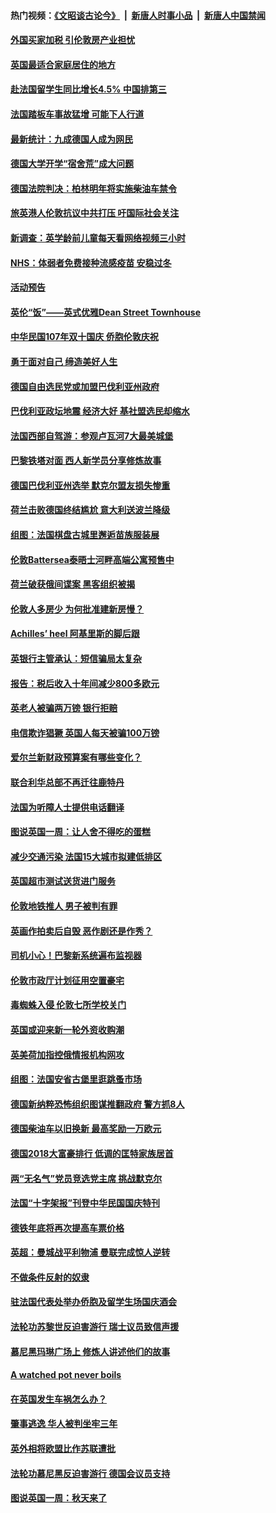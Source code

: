#### 热门视频：[《文昭谈古论今》](https://github.com/gfw-breaker/wenzhao/blob/master/README.md?t=10180633) &nbsp;|&nbsp; [新唐人时事小品](https://github.com/gfw-breaker/ntdtv-comedy/blob/master/README.md?t=10180633) &nbsp;|&nbsp; [新唐人中国禁闻](https://github.com/gfw-breaker/ntdtv-news/blob/master/README.md?t=10180633)

#### [外国买家加税 引伦敦房产业担忧](../pages/nsc974/n10790977.md?t=10180633) 

#### [英国最适合家庭居住的地方](../pages/nsc974/n10790961.md?t=10180633) 

#### [赴法国留学生同比增长4.5% 中国排第三](../pages/nsc974/n10790702.md?t=10180633) 

#### [法国踏板车事故猛增 可能下人行道](../pages/nsc974/n10790752.md?t=10180633) 

#### [最新统计：九成德国人成为网民](../pages/nsc974/n10789368.md?t=10180633) 

#### [德国大学开学“宿舍荒”成大问题](../pages/nsc974/n10789287.md?t=10180633) 

#### [德国法院判决：柏林明年将实施柴油车禁令](../pages/nsc974/n10788104.md?t=10180633) 

#### [旅英港人伦敦抗议中共打压 吁国际社会关注](../pages/nsc974/n10788264.md?t=10180633) 

#### [新调查：英学龄前儿童每天看网络视频三小时](../pages/nsc974/n10788331.md?t=10180633) 

#### [NHS：体弱者免费接种流感疫苗 安稳过冬](../pages/nsc974/n10788326.md?t=10180633) 

#### [活动预告](../pages/nsc974/n10788321.md?t=10180633) 

#### [英伦“饭”——英式优雅Dean Street Townhouse](../pages/nsc974/n10788313.md?t=10180633) 

#### [中华民国107年双十国庆 侨胞伦敦庆祝](../pages/nsc974/n10788304.md?t=10180633) 

#### [勇于面对自己 缔造美好人生](../pages/nsc974/n10788275.md?t=10180633) 

#### [德国自由选民党或加盟巴伐利亚州政府](../pages/nsc974/n10788073.md?t=10180633) 

#### [巴伐利亚政坛地震  经济大好 基社盟选民却缩水](../pages/nsc974/n10787951.md?t=10180633) 

#### [法国西部自驾游：参观卢瓦河7大最美城堡](../pages/nsc974/n10760218.md?t=10180633) 

#### [巴黎铁塔对面 西人新学员分享修炼故事](../pages/nsc974/n10786939.md?t=10180633) 

#### [德国巴伐利亚州选举 默克尔盟友损失惨重](../pages/nsc974/n10783385.md?t=10180633) 

#### [荷兰击败德国终结尴尬 意大利送波兰降级](../pages/nsc974/n10783771.md?t=10180633) 

#### [组图：法国棋盘古城里邂逅苗族服装展](../pages/nsc974/n10781596.md?t=10180633) 

#### [伦敦Battersea泰晤士河畔高端公寓预售中](../pages/nsc974/n10780029.md?t=10180633) 

#### [荷兰破获俄间谍案 黑客组织被揭](../pages/nsc974/n10779265.md?t=10180633) 

#### [伦敦人多房少 为何批准建新房慢？](../pages/nsc974/n10779376.md?t=10180633) 

#### [Achilles’ heel 阿基里斯的脚后跟](../pages/nsc974/n10779364.md?t=10180633) 

#### [英银行主管承认：短信骗局太复杂](../pages/nsc974/n10779357.md?t=10180633) 

#### [报告：税后收入十年间减少800多欧元](../pages/nsc974/n10779342.md?t=10180633) 

#### [英老人被骗两万镑 银行拒赔](../pages/nsc974/n10779353.md?t=10180633) 

#### [电信欺诈猖獗 英国人每天被骗100万镑](../pages/nsc974/n10779322.md?t=10180633) 

#### [爱尔兰新财政预算案有哪些变化？](../pages/nsc974/n10779332.md?t=10180633) 

#### [联合利华总部不再迁往鹿特丹](../pages/nsc974/n10779315.md?t=10180633) 

#### [法国为听障人士提供电话翻译](../pages/nsc974/n10776654.md?t=10180633) 

#### [图说英国一周：让人舍不得吃的蛋糕](../pages/nsc974/n10776635.md?t=10180633) 

#### [减少交通污染 法国15大城市拟建低排区](../pages/nsc974/n10776580.md?t=10180633) 

#### [英国超市测试送货进门服务](../pages/nsc974/n10776623.md?t=10180633) 

#### [伦敦地铁推人 男子被判有罪](../pages/nsc974/n10776609.md?t=10180633) 

#### [英画作拍卖后自毁 恶作剧还是作秀？](../pages/nsc974/n10776576.md?t=10180633) 

#### [司机小心！巴黎新系统遍布监视器](../pages/nsc974/n10776510.md?t=10180633) 

#### [伦敦市政厅计划征用空置豪宅](../pages/nsc974/n10776569.md?t=10180633) 

#### [毒蜘蛛入侵 伦敦七所学校关门](../pages/nsc974/n10776564.md?t=10180633) 

#### [英国或迎来新一轮外资收购潮](../pages/nsc974/n10776549.md?t=10180633) 

#### [英美荷加指控俄情报机构网攻](../pages/nsc974/n10776535.md?t=10180633) 

#### [组图：法国安省古堡里逛跳蚤市场](../pages/nsc974/n10775210.md?t=10180633) 

#### [德国新纳粹恐怖组织图谋推翻政府 警方抓8人](../pages/nsc974/n10774321.md?t=10180633) 

#### [德国柴油车以旧换新 最高奖励一万欧元](../pages/nsc974/n10774269.md?t=10180633) 

#### [德国2018大富豪排行 低调的匡特家族居首](../pages/nsc974/n10774023.md?t=10180633) 

#### [两“无名气”党员竞选党主席 挑战默克尔](../pages/nsc974/n10774533.md?t=10180633) 

#### [法国“十字架报”刊登中华民国国庆特刊](../pages/nsc974/n10774543.md?t=10180633) 

#### [德铁年底将再次提高车票价格](../pages/nsc974/n10774155.md?t=10180633) 

#### [英超：曼城战平利物浦 曼联完成惊人逆转](../pages/nsc974/n10773638.md?t=10180633) 

#### [不做条件反射的奴隶](../pages/nsc974/n10771821.md?t=10180633) 

#### [驻法国代表处举办侨胞及留学生场国庆酒会](../pages/nsc974/n10769921.md?t=10180633) 

#### [法轮功苏黎世反迫害游行 瑞士议员致信声援](../pages/nsc974/n10767250.md?t=10180633) 

#### [慕尼黑玛琳广场上 修炼人讲述他们的故事](../pages/nsc974/n10762990.md?t=10180633) 

#### [A watched pot never boils](../pages/nsc974/n10763822.md?t=10180633) 

#### [在英国发生车祸怎么办？](../pages/nsc974/n10763811.md?t=10180633) 

#### [肇事逃逸 华人被判坐牢三年](../pages/nsc974/n10763799.md?t=10180633) 

#### [英外相将欧盟比作苏联遭批](../pages/nsc974/n10761274.md?t=10180633) 

#### [法轮功慕尼黑反迫害游行 德国会议员支持](../pages/nsc974/n10760664.md?t=10180633) 

#### [图说英国一周：秋天来了](../pages/nsc974/n10761380.md?t=10180633) 

